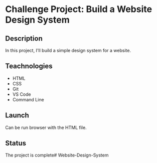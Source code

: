 # Challenge Project: Build a Website Design System
## Description
  In this project, I'll build a simple design system for a website.
## Teachnologies
+ HTML
+ CSS
+ Git
+ VS Code
+ Command Line


## Launch
Can be run   browser  with the HTML file.

## Status
The project is complete# Website-Design-System

